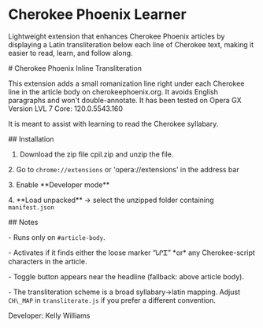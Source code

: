 # Cherokee Phoenix Learner
Lightweight extension that enhances Cherokee Phoenix articles by displaying a Latin transliteration below each line of Cherokee text, making it easier to read, learn, and follow along.


\# Cherokee Phoenix Inline Transliteration



This extension adds a small romanization line right under each Cherokee line in the article body on cherokeephoenix.org. It avoids English paragraphs and won't double-annotate. It has been tested on Opera GX Version LVL 7 Core: 120.0.5543.160

It is meant to assist with learning to read the Cherokee syllabary. 



\## Installation

1. Download the zip file cpil.zip and unzip the file. 

2\. Go to `chrome://extensions` or 'opera://extensions' in the address bar

3\. Enable \*\*Developer mode\*\*

4\. \*\*Load unpacked\*\* → select the unzipped folder containing `manifest.json`



\## Notes

\- Runs only on `#article-body`.

\- Activates if it finds either the loose marker “ᏓᎵᏆ” \*or\* any Cherokee-script characters in the article.

\- Toggle button appears near the headline (fallback: above article body).

\- The transliteration scheme is a broad syllabary→latin mapping. Adjust `CH\_MAP` in `transliterate.js` if you prefer a different convention.





Developer: Kelly Williams

